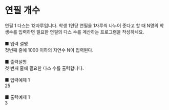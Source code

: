 # 연필 개수

연필 1 다스는 12자루입니다. 학생 1인당 연필을 1자루씩 나누어 준다고 할 때 N명의 학생수를 입력하면 필요한 연필의 다스 수를 계산하는 프로그램을 작성하세요.<br>
<br>
■ 입력 설명<br>
첫번째 줄에 1000 이하의 자연수 N이 입력된다.<br>
<br>
■ 출력설명<br>
첫 번째 줄에 필요한 다스 수를 출력합니다.<br>
<br>
■ 입력예제 1<br>
25<br>
<br>
■ 출력예제 1<br>
3
